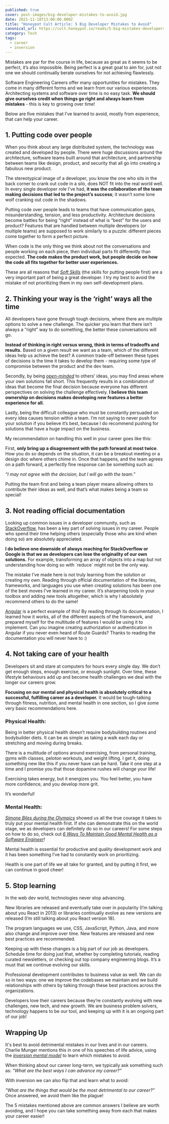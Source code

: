 ```yaml
---
published: true
cover: post-images/big-developer-mistakes-to-avoid.jpg
date: 2021-11-18T13:00:00.000Z
title: "Honeypot Cult Article: 5 Big Developer Mistakes to Avoid"
canonical_url: https://cult.honeypot.io/reads/5-big-mistakes-developers-should-avoid
category: Tech
tags:
  - career
  - inversion
---
```

Mistakes are par for the course in life, because as great as it seems to be perfect, it’s also impossible. Being perfect is a great goal to aim for, just not one we should continually berate ourselves for not achieving flawlessly.

Software Engineering Careers offer many opportunities for mistakes. They come in many different forms and we learn from our various experiences. Architecting systems and software over time is no easy task. **We should give ourselves credit when things go right and always learn from mistakes** - this is key to growing over time!

Below are five mistakes that I’ve learned to avoid, mostly from experience, that can help your career.

## 1. Putting code over people

When you think about any large distributed system, the technology was created and developed by people. There were huge discussions around the architecture, software teams built around that architecture, and partnership between teams like design, product, and security that all go into creating a fabulous new product.

The stereotypical image of a developer, you know the one who sits in the back corner to crank out code in a silo, does NOT fit into the real world well. In every single developer role I’ve had, **it was the collaboration of the team making decisions that led to the project’s success**; it wasn’t some lone wolf cranking out code in the shadows.

Putting code over people leads to teams that have communication gaps, misunderstanding, tension, and less productivity. Architecture decisions become battles for being “right” instead of what is “best” for the users and product? Features that are handled between multiple developers (or multiple teams) are supposed to work similarly to a puzzle: different pieces come together to form a perfect picture.

When code is the only thing we think about not the conversations and people working on each piece, then individual parts fit differently than expected. **The code makes the product work, but people decide on how the code all fits together for better user experiences.**

These are all reasons that *[Soft Skills](https://cult.honeypot.io/reads/soft-skills-in-career/)* (the skills for putting people first) are a very important part of being a great developer. I try my best to avoid the mistake of not prioritizing them in my own self-development plans.

## 2. Thinking your way is the ‘right’ ways all the time

All developers have gone through tough decisions, where there are multiple options to solve a new challenge. The quicker you learn that there isn’t always a “right” way to do something, the better these conversations will go.

**Instead of thinking in right versus wrong, think in terms of tradeoffs and results.** Based on a given result we want as a team, which of the different ideas help us achieve the best? A common trade-off between these types of decisions is the time it takes to develop them - requiring some type of compromise between the product and the dev team.

Secondly, by being *[open-minded](https://www.kalebmckelvey.com/blog/are-you-really-open-minded-a-refresher-on-finding-the-best-solutions-to-problems)* to others’ ideas, you may find areas where your own solutions fall short. This frequently results in a combination of ideas that become the final decision because everyone has different perspectives on solving the challenge effectively. **I believe this team ownership on decisions makes developing new features a better experience for all.**

Lastly, being the difficult colleague who must be constantly persuaded on every idea causes tension within a team. I’m not saying to never push for your solution if you believe it’s best, because I do recommend pushing for solutions that have a huge impact on the business.

My recommendation on handling this well in your career goes like this:

First, **only bring up a disagreement with the path forward at most twice**. How you do so depends on the situation, it can be a breakout meeting or a design doc where others chime in. Once that happens, and the team agrees on a path forward, a perfectly fine response can be something such as:

*“I may not agree with the decision, but I will go with the team.”*

Putting the team first and being a team player means allowing others to contribute their ideas as well, and that’s what makes being a team so special!

## 3. Not reading official documentation

Looking up common issues in a developer community, such as [StackOverflow](https://stackoverflow.com/), has been a key part of solving issues in my career. People who spend their time helping others (especially those who are kind when doing so) are absolutely appreciated.

**I do believe one downside of always reaching for StackOverflow or Google is that we as developers can lose the originality of our own solutions.** For example, transforming an array of objects into a map but not understanding how doing so with \`reduce\` might not be the only way.

The mistake I’ve made here is not truly learning from the solution or creating my own. Reading through official documentation of the libraries, frameworks, and languages you use when creating solutions has been one of the best moves I’ve learned in my career. It’s sharpening tools in your toolbox and adding new tools altogether, which is why I absolutely recommend others to do the same!

[Angular](https://angular.io/) is a perfect example of this! By reading through its documentation, I learned how it works, all of the different aspects of the framework, and prepared myself for the multitude of features I would be using it to implement. Can you imagine creating authorization or authentication in Angular if you never even heard of Route Guards? Thanks to reading the documentation you will never have to :)

## 4. Not taking care of your health

Developers sit and stare at computers for hours every single day. We don’t get enough steps, enough exercise, or enough sunlight. Over time, these lifestyle behaviours add up and become health challenges we deal with the longer our careers grow.

**Focusing on our mental and physical health is absolutely critical to a successful, fulfilling career as a developer.** It would be tough-talking through fitness, nutrition, and mental health in one section, so I give some very basic recommendations here.

### **Physical Health:**

Being in better physical health doesn’t require bodybuilding routines and bodybuilder diets. It can be as simple as taking a walk each day or stretching and moving during breaks.

There is a multitude of options around exercising, from personal training, gyms with classes, peloton workouts, and weight lifting. I get it, doing something new like this if you never have can be hard. Take it one step at a time and I promise you that those dopamine rushes will change your life!

Exercising takes energy, but it energizes you. You feel better, you have more confidence, and you develop more grit.

It’s wonderful!

### **Mental Health:**

*[Simone Biles during the Olympics](https://www.npr.org/sections/tokyo-olympics-live-updates/2021/07/28/1021581409/simone-biles-withdraws-from-the-individual-all-around-final-at-tokyo-olympics)* showed us all the true courage it takes to truly put your mental health first. If she can demonstrate this on the world stage, we as developers can definitely do so in our careers! For some steps on how to do so, check out *[6 Ways To Maintain Good Mental Health as a Software Engineer](https://cult.honeypot.io/reads/6-ways-to-maintain-good-mental-health-as-a-software-engineer/)*!

Mental health is essential for productive and quality development work and it has been something I’ve had to constantly work on prioritizing.

Health is one part of life we all take for granted, and by putting it first, we can continue in good cheer!

## 5. Stop learning

In the web dev world, technologies never stop advancing.

New libraries are released and eventually take over in popularity (I’m talking about you React in 2013) or libraries continually evolve as new versions are released (I’m still talking about you React version 18).

The program languages we use, CSS, JavaScript, Python, Java, and more also change and improve over time. New features are released and new best practices are recommended.

Keeping up with these changes is a big part of our job as developers. Schedule time for doing just that, whether by completing tutorials, reading curated newsletters, or checking out top company engineering blogs. It’s a must that we continue evolving our skills.

Professional development contributes to business value as well. We can do so in two ways: one we improve the codebases we maintain and we build relationships with others by talking through these best practices across the organizations.

Developers love their careers because they’re constantly evolving with new challenges, new tech, and new growth. We are business problem solvers, technology happens to be our tool, and keeping up with it is an ongoing part of our job!

## Wrapping Up

It's best to avoid detrimental mistakes in our lives and in our careers. Charlie Munger mentions this in one of his speeches of life advice, using the *[inversion mental model](https://mentalmodeldictionary.com/mental-model/inversion)* to learn which mistakes to avoid.

When thinking about our career long-term, we typically ask something such as: *“What are the best ways I can advance my career?”*

With inversion we can also flip that and learn what to avoid:

*“What are the things that would be the most detrimental to our career?”* Once answered, we avoid them like the plague!

The 5 mistakes mentioned above are common answers I believe are worth avoiding, and I hope you can take something away from each that makes your career easier!